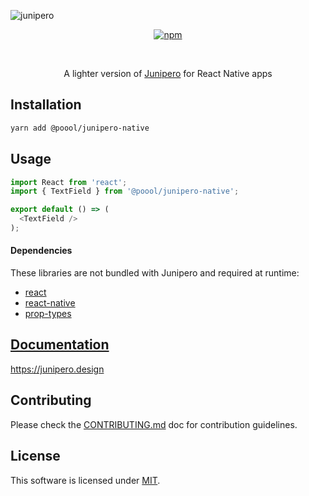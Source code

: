 ![junipero](https://storage.googleapis.com/junipero-cdn/images/logo-github.png)

<div align="center">

[![npm](https://img.shields.io/npm/v/@poool/junipero-native.svg)](https://www.npmjs.com/package/@poool/junipero-native)

<br />
<p>A lighter version of <a href="https://github.com/p3ol/junipero/blob/master/packages/junipero">Junipero</a> for React Native apps</p>

</div>

## Installation

```bash
yarn add @poool/junipero-native
```

## Usage

```javascript
import React from 'react';
import { TextField } from '@poool/junipero-native';

export default () => (
  <TextField />
);
```

#### Dependencies

These libraries are not bundled with Junipero and required at runtime:
- [react](https://www.npmjs.com/package/react)
- [react-native](https://www.npmjs.com/package/react-native)
- [prop-types](https://www.npmjs.com/package/prop-types)

## [Documentation](https://junipero.design)

https://junipero.design

## Contributing

Please check the [CONTRIBUTING.md](https://github.com/p3ol/junipero/blob/master/CONTRIBUTING.md) doc for contribution guidelines.

## License

This software is licensed under [MIT](https://github.com/p3ol/junipero/blob/master/LICENSE).
